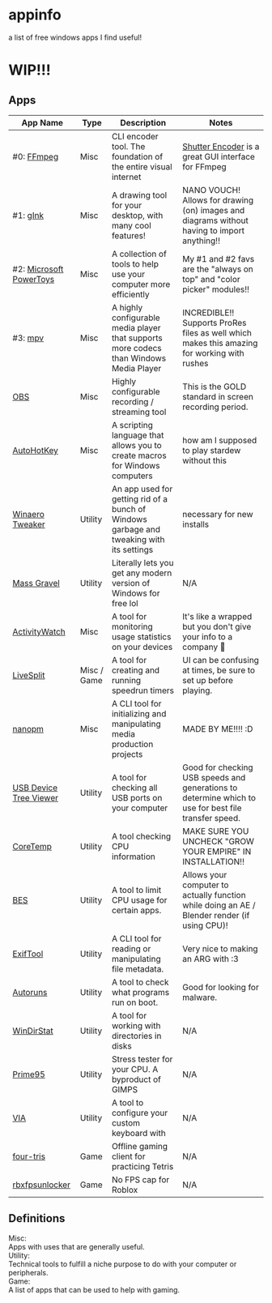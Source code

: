 # appinfo
a list of free windows apps I find useful!
# WIP!!!

## Apps

| App Name | Type | Description | Notes |
| -------- | ------- | ------- | ------- |
| #0: [FFmpeg](https://www.ffmpeg.org/)  | Misc | CLI encoder tool. The foundation of the entire visual internet | [Shutter Encoder](https://www.shutterencoder.com/) is a great GUI interface for FFmpeg |
| #1: [gInk](https://github.com/geovens/gInk)  | Misc | A drawing tool for your desktop, with many cool features! | NANO VOUCH! Allows for drawing (on) images and diagrams without having to import anything!! |
| #2: [Microsoft PowerToys](https://learn.microsoft.com/en-us/windows/powertoys/) | Misc | A collection of tools to help use your computer more efficiently | My #1 and #2 favs are the "always on top" and "color picker" modules!! |
| #3: [mpv](https://mpv.io/) | Misc | A highly configurable media player that supports more codecs than Windows Media Player | INCREDIBLE!! Supports ProRes files as well which makes this amazing for working with rushes |
| [OBS](https://obsproject.com/) | Misc | Highly configurable recording / streaming tool | This is the GOLD standard in screen recording period. |
| [AutoHotKey](https://www.autohotkey.com/download/) | Misc | A scripting language that allows you to create macros for Windows computers | how am I supposed to play stardew without this |
| [Winaero Tweaker](https://winaero.com/winaero-tweaker/) | Utility | An app used for getting rid of a bunch of Windows garbage and tweaking with its settings | necessary for new installs |
| [Mass Gravel](https://github.com/massgravel/Microsoft-Activation-Scripts/) | Utility | Literally lets you get any modern version of Windows for free lol | N/A |
| [ActivityWatch](https://activitywatch.net/) | Misc | A tool for monitoring usage statistics on your devices | It's like a wrapped but you don't give your info to a company :shrug: |
| [LiveSplit](https://livesplit.org/downloads/) | Misc / Game | A tool for creating and running speedrun timers | UI can be confusing at times, be sure to set up before playing. |
| [nanopm](https://github.com/kaweepatinn1/nanopm) | Misc | A CLI tool for initializing and manipulating media production projects | MADE BY ME!!!! :D |
| [USB Device Tree Viewer](https://www.uwe-sieber.de/usbtreeview_e.html) | Utility | A tool for checking all USB ports on your computer | Good for checking USB speeds and generations to determine which to use for best file transfer speed. |
| [CoreTemp](https://www.alcpu.com/CoreTemp/) | Utility | A tool checking CPU information | MAKE SURE YOU UNCHECK "GROW YOUR EMPIRE" IN INSTALLATION!! |
| [BES](https://mion.yosei.fi/BES/) | Utility | A tool to limit CPU usage for certain apps. | Allows your computer to actually function while doing an AE / Blender render (if using CPU)! |
| [ExifTool](https://exiftool.org/) | Utility | A CLI tool for reading or manipulating file metadata. | Very nice to making an ARG with :3 |
| [Autoruns](https://learn.microsoft.com/en-us/sysinternals/downloads/autoruns) | Utility | A tool to check what programs run on boot. | Good for looking for malware. |
| [WinDirStat](https://windirstat.net/download.html) | Utility | A tool for working with directories in disks | N/A |
| [Prime95](https://www.mersenne.org/download/) | Utility | Stress tester for your CPU. A byproduct of GIMPS | N/A |
| [VIA](https://www.caniusevia.com/) | Utility | A tool to configure your custom keyboard with | N/A |
| [four-tris](https://github.com/fiorescarlatto/four-tris) | Game | Offline gaming client for practicing Tetris | N/A |
| [rbxfpsunlocker](https://github.com/axstin/rbxfpsunlocker/releases) | Game | No FPS cap for Roblox | N/A |

## Definitions

Misc: <br>
Apps with uses that are generally useful. <br>
Utility: <br>
Technical tools to fulfill a niche purpose to do with your computer or peripherals. <br>
Game: <br>
A list of apps that can be used to help with gaming. <br>

